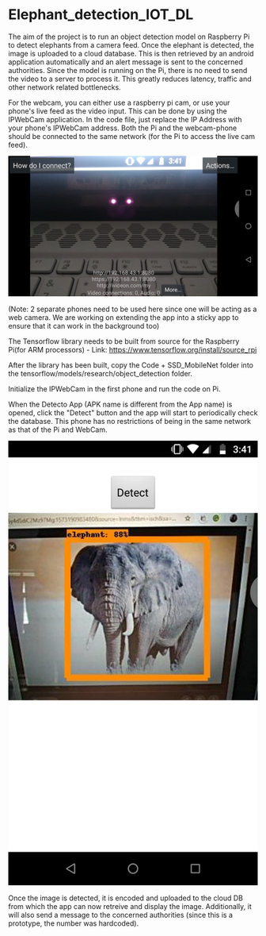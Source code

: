 # Elephant_detection_IOT_DL

The aim of the project is to run an object detection model on Raspberry Pi to detect elephants from a camera feed. Once the elephant is detected, the image is uploaded to a cloud database. This is then retrieved by an android application automatically and an alert message is sent to the concerned authorities. Since the model is running on the Pi, there is no need to send the video to a server to process it. This greatly reduces latency, traffic and other network related bottlenecks.

For the webcam, you can either use a raspberry pi cam, or use your phone's live feed as the video input. This can be done by using the IPWebCam application. In the code file, just replace the IP Address with your phone's IPWebCam address. Both the Pi and the webcam-phone should be connected to the same network (for the Pi to access the live cam feed).
<p>
  <img src="Doc/demo1.jpeg">
  </p>

(Note: 2 separate phones need to be used here since one will be acting as a web camera. We are working on extending the app into a sticky app to ensure that it can work in the background too)

The Tensorflow library needs to be built from source for the Raspberry Pi(for ARM processors) - Link: https://www.tensorflow.org/install/source_rpi

After the library has been built, copy the Code + SSD_MobileNet folder into the tensorflow/models/research/object_detection folder.

Initialize the IPWebCam in the first phone and run the code on Pi.

When the Detecto App (APK name is different from the App name) is opened, click the "Detect" button and the app will start to periodically check the database. This phone has no restrictions of being in the same network as that of the Pi and WebCam.
<p>
  <img src="Doc/demo.jpeg">
  </p>

Once the image is detected, it is encoded and uploaded to the cloud DB from which the app can now retreive and display the image. Additionally, it will also send a message to the concerned authorities (since this is a prototype, the number was hardcoded).
